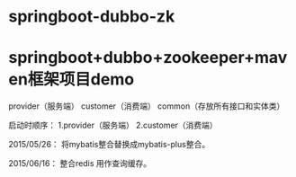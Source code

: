 # springboot-dubbo-zk
# springboot+dubbo+zookeeper+maven框架项目demo
provider（服务端）
customer（消费端）
common（存放所有接口和实体类）

启动时顺序：
1.provider（服务端）
2.customer（消费端）

2015/05/26：
将mybatis整合替换成mybatis-plus整合。

2015/06/16：
整合redis 用作查询缓存。
